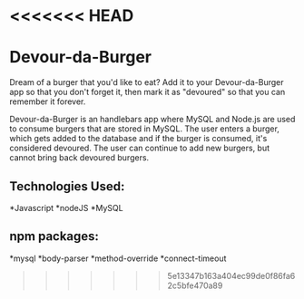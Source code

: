 <<<<<<< HEAD
=======
# Devour-da-Burger
Dream of a burger that you'd like to eat? Add it to your Devour-da-Burger app so that you don't forget it, then mark it as "devoured" so that you can remember it forever.

Devour-da-Burger is an handlebars app where MySQL and Node.js are used to consume burgers that are stored in MySQL. The user enters a burger, which gets added to the database and if the burger is consumed, it's considered devoured. The user can continue to add new burgers, but cannot bring back devoured burgers.

## Technologies Used:
*Javascript
*nodeJS
*MySQL

## npm packages:
*mysql
*body-parser
*method-override
*connect-timeout
 
>>>>>>> 5e13347b163a404ec99de0f86fa62c5bfe470a89
